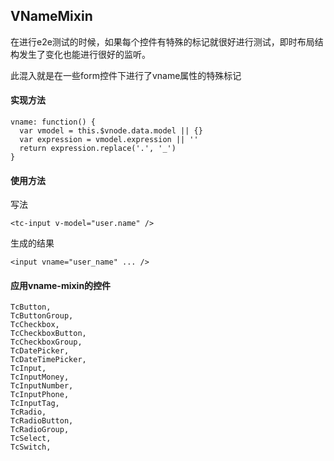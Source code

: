 ## VNameMixin

在进行e2e测试的时候，如果每个控件有特殊的标记就很好进行测试，即时布局结构发生了变化也能进行很好的监听。

此混入就是在一些form控件下进行了vname属性的特殊标记

#### 实现方法
```
vname: function() {
  var vmodel = this.$vnode.data.model || {}
  var expression = vmodel.expression || ''
  return expression.replace('.', '_')
}
```

#### 使用方法
写法
```
<tc-input v-model="user.name" />
```

生成的结果

```
<input vname="user_name" ... />
```

#### 应用vname-mixin的控件
```
TcButton,
TcButtonGroup,
TcCheckbox,
TcCheckboxButton,
TcCheckboxGroup,
TcDatePicker,
TcDateTimePicker,
TcInput,
TcInputMoney,
TcInputNumber,
TcInputPhone,
TcInputTag,
TcRadio,
TcRadioButton,
TcRadioGroup,
TcSelect,
TcSwitch,
```